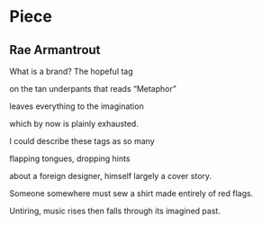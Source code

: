 # Piece
## Rae Armantrout
What is a brand?
The hopeful tag

on the tan underpants
that reads “Metaphor”

leaves everything
to the imagination

which by now
is plainly exhausted.

I could describe these tags
as so many

flapping tongues,
dropping hints

about a foreign designer,
himself largely a cover story.

Someone somewhere must sew a shirt
made entirely of red flags.

Untiring, music
rises
then falls through
its imagined past.